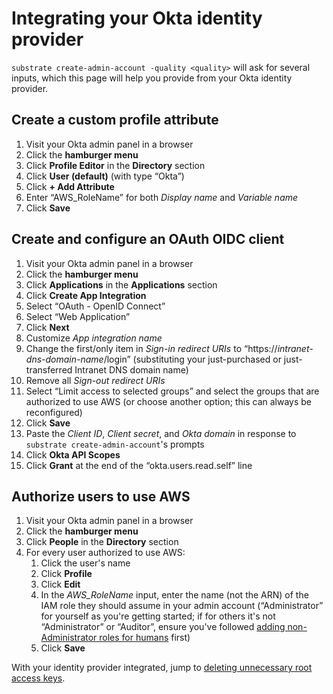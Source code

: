 # Integrating your Okta identity provider

`substrate create-admin-account -quality <quality>` will ask for several inputs, which this page will help you provide from your Okta identity provider.

## Create a custom profile attribute

1. Visit your Okta admin panel in a browser
2. Click the **hamburger menu**
3. Click **Profile Editor** in the **Directory** section
4. Click **User (default)** (with type “Okta”)
5. Click **+ Add Attribute**
6. Enter “AWS_RoleName” for both _Display name_ and _Variable name_
7. Click **Save**

## Create and configure an OAuth OIDC client

1. Visit your Okta admin panel in a browser
2. Click the **hamburger menu**
3. Click **Applications** in the **Applications** section
4. Click **Create App Integration**
5. Select “OAuth - OpenID Connect”
6. Select “Web Application”
7. Click **Next**
8. Customize _App integration name_
9. Change the first/only item in _Sign-in redirect URIs_ to “https://_intranet-dns-domain-name_/login” (substituting your just-purchased or just-transferred Intranet DNS domain name)
10. Remove all _Sign-out redirect URIs_
11. Select “Limit access to selected groups” and select the groups that are authorized to use AWS (or choose another option; this can always be reconfigured)
12. Click **Save**
13. Paste the _Client ID_, _Client secret_, and _Okta domain_ in response to `substrate create-admin-account`'s prompts
14. Click **Okta API Scopes**
15. Click **Grant** at the end of the “okta.users.read.self” line

## Authorize users to use AWS

1. Visit your Okta admin panel in a browser
2. Click the **hamburger menu**
3. Click **People** in the **Directory** section
4. For every user authorized to use AWS:
   1. Click the user's name
   2. Click **Profile**
   3. Click **Edit**
   4. In the _AWS\_RoleName_ input, enter the name (not the ARN) of the IAM role they should assume in your admin account (“Administrator” for yourself as you're getting started; if for others it's not “Administrator” or “Auditor”, ensure you've followed [adding non-Administrator roles for humans](https://github.com/src-bin/substrate-manual/blob/main/adding-non-administrator-roles-for-humans/README.md) first)
   3. Click **Save**

With your identity provider integrated, jump to [deleting unnecessary root access keys](../deleting-unnecessary-root-access-keys.md).
